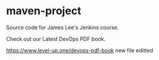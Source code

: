 # maven-project
Source code for James Lee's Jenkins course.

Check out our Latest DevOps PDF book.

https://www.level-up.one/devops-pdf-book
new file editted
